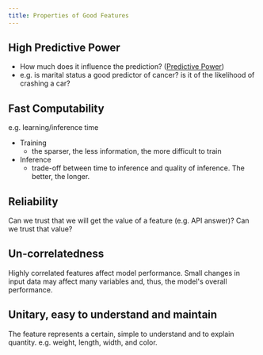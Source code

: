 ```yaml
---
title: Properties of Good Features
---
```


## High Predictive Power
- How much does it influence the prediction? ([Predictive Power](/machine-learning-foundations/predictive-power))
- e.g. is marital status a good predictor of cancer? is it of the likelihood of crashing a car?
## Fast Computability
e.g. learning/inference time
- Training
	- the sparser, the less information, the more difficult to train
- Inference
	- trade-off between time to inference and quality of inference. The better, the longer.
## Reliability
Can we trust that we will get the value of a feature (e.g. API answer)? Can we trust that value?
## Un-correlatedness
Highly correlated features affect model performance. Small changes in input data may affect many variables and, thus, the model's overall performance.
## Unitary, easy to understand and maintain
The feature represents a certain, simple to understand and to explain quantity. e.g. weight, length, width, and color.